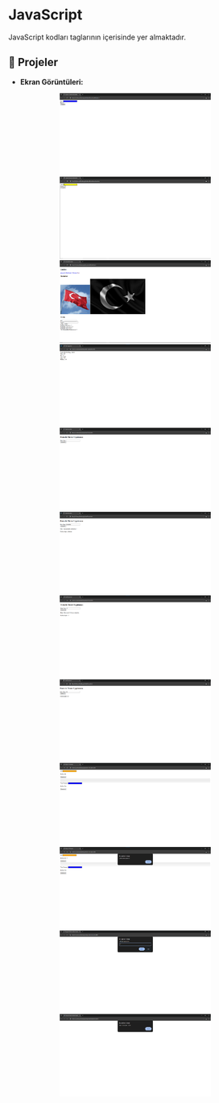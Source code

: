 # JavaScript
JavaScript kodları <script></script> taglarının içerisinde yer almaktadır.

## 📁 **Projeler**

- **Ekran Görüntüleri:**
<div align="center">
  <img src="./photos/kare_alma.png" width="300"/>
  <img src="./photos/kare_alma1.png" width="300"/>
  <img src="./photos/dizi.png" width="300"/>
  <img src="./photos/date.png" width="300"/>
  <img src="./photos/dersNotu.png" width="300"/>
  <img src="./photos/dersNotu1.png" width="300"/>
  <img src="./photos/dersNotu3.png" width="300"/>
  <img src="./photos/dersNotu4.png" width="300"/>
  
  <img src="./photos/bolum13.png" width="300"/>
  <img src="./photos/bolum13_1.png" width="300"/>
  
  <img src="./photos/daire_alan_1.png" width="300"/>
  <img src="./photos/daire_alan_2.png" width="300"/>

</div>
